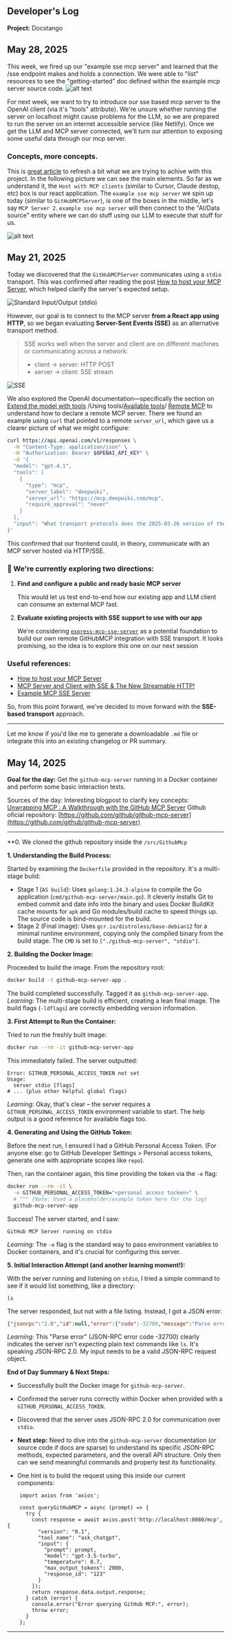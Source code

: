 
## Developer's Log

**Project:** Docstango


## May 28, 2025
This week, we fired up our "example sse mcp server" and learned that the /sse endpoint makes and holds a connection. We were able to "list" resources to see the "getting-started" doc defined within the example mcp server source code. 
![alt text](/public/assets/image.png)

For next week, we want to try to introduce our sse based mcp server to the OpenAI client (via it's "tools" attribute). 
We're unsure whether running the server on localhost might cause problems for the LLM, so we are prepared to run the server on an internet accessible service (like Netlify). Once we get the LLM and MCP server connected, we'll turn our attention to exposing some useful data through our mcp server.

### Concepts, more concepts.

This is [great article](https://levelup.gitconnected.com/get-start-with-model-context-protocol-671ebf3fe62d) to refresh a bit what we are trying to achive with this project. In the following picture we can see the main elements. So far as we understand it, the `Host with MCP clients` (similar to Cursor, Claude destop, etc) box is our react application. The `example sse mcp server` we spin up today (similar to `GitHubMCPServer`), is one of the boxes in the middle, let's say `MCP Server 2`. `example sse mcp server` will then connect to the "AI/Data source" entity where we can do stuff using our LLM to execute that stuff for us.

![alt text](/public/assets/image1.png)



## May 21, 2025
Today we discovered that the `GitHubMCPServer` communicates using a `stdio` transport. This was confirmed after reading the post [How to host your MCP Server](https://www.devshorts.in/p/how-to-host-your-mcp-server), which helped clarify the server's expected setup.

![Standard Input/Output (stdio)](https://substackcdn.com/image/fetch/f_auto,q_auto\:good,fl_progressive\:steep/https%3A%2F%2Fsubstack-post-media.s3.amazonaws.com%2Fpublic%2Fimages%2Ff3ac325c-f9f8-4e74-bf39-262178a3f96d_935x340.gif)

However, our goal is to connect to the MCP server **from a React app using HTTP**, so we began evaluating **Server-Sent Events (SSE)** as an alternative transport method.

> SSE works well when the server and client are on different machines or communicating across a network:
>
> * client → server: HTTP POST
> * server → client: SSE stream

![SSE](https://substackcdn.com/image/fetch/f_auto,q_auto\:good,fl_progressive\:steep/https%3A%2F%2Fsubstack-post-media.s3.amazonaws.com%2Fpublic%2Fimages%2Fba8c4ae3-d5cd-43db-9950-bca6d744a8bb_816x442.gif)

We also explored the OpenAI documentation—specifically the section on [Extend the model with tools](https://platform.openai.com/docs/quickstart#extend-the-model-with-tools) /Using tools/[Available tools](https://platform.openai.com/docs/guides/tools#available-tools)/ [Remote MCP](https://platform.openai.com/docs/guides/tools-remote-mcp) to understand how to declare a remote MCP server. There we found an example using `curl` that pointed to a remote `server_url`, which gave us a clearer picture of what we might configure:

```bash
curl https://api.openai.com/v1/responses \
  -H "Content-Type: application/json" \
  -H "Authorization: Bearer $OPENAI_API_KEY" \
  -d '{
  "model": "gpt-4.1",
  "tools": [
    {
      "type": "mcp",
      "server_label": "deepwiki",
      "server_url": "https://mcp.deepwiki.com/mcp",
      "require_approval": "never"
    }
  ],
  "input": "What transport protocols does the 2025-03-26 version of the MCP spec (modelcontextprotocol/modelcontextprotocol) support?"
}'
```

This confirmed that our frontend could, in theory, communicate with an MCP server hosted via HTTP/SSE.

### 🔧 We're currently exploring two directions:

1. **Find and configure a public and ready basic MCP server**

   This would let us test end-to-end how our existing app and LLM client can consume an external MCP fast.

2. **Evaluate existing projects with SSE support to use with our app**

   We're considering [`express-mcp-sse-server`](https://github.com/yunusemredilber/express-mcp-sse-server) as a potential foundation to build our own remote GitHubMCP integration with SSE transport. It looks promising, so the idea is to explore this one on our next session

### Useful references:

* [How to host your MCP Server](https://www.devshorts.in/p/how-to-host-your-mcp-server)
* [MCP Server and Client with SSE & The New Streamable HTTP!](https://levelup.gitconnected.com/mcp-server-and-client-with-sse-the-new-streamable-http-d860850d9d9d)
* [Example MCP SSE Server](https://github.com/yunusemredilber/express-mcp-sse-server)

So, from this point forward, we’ve decided to move forward with the **SSE-based transport** approach.

---

Let me know if you'd like me to generate a downloadable `.md` file or integrate this into an existing changelog or PR summary.


## May 14, 2025
**Goal for the day:** Get the `github-mcp-server` running in a Docker container and perform some basic interaction tests.

Sources of the day:
Interesting blogpost to clarify key concepts: [Unwrapping MCP : A Walkthrough with the GitHub MCP Server](https://sagarag.medium.com/unwrapping-mcp-a-walkthrough-with-the-github-mcp-server-293608deaec8)
Github oficial repository: [https://github.com/github/github-mcp-server](https://github.com/github/github-mcp-server)


-----
**0. We cloned the github repository inside the `/src/GithubMcp`

**1. Understanding the Build Process:**

Started by examining the `Dockerfile` provided in the repository. It's a multi-stage build:

  * Stage 1 (`AS build`): Uses `golang:1.24.3-alpine` to compile the Go application (`cmd/github-mcp-server/main.go`). It cleverly installs Git to embed commit and date info into the binary and uses Docker BuildKit cache mounts for `apk` and Go modules/build cache to speed things up. The source code is bind-mounted for the build.
  * Stage 2 (Final image): Uses `gcr.io/distroless/base-debian12` for a minimal runtime environment, copying only the compiled binary from the build stage. The `CMD` is set to `["./github-mcp-server", "stdio"]`.

**2. Building the Docker Image:**

Proceeded to build the image. From the repository root:

```bash
docker build -t github-mcp-server-app .
```

The build completed successfully. Tagged it as `github-mcp-server-app`.
*Learning:* The multi-stage build is efficient, creating a lean final image. The build flags (`-ldflags`) are correctly embedding version information.

**3. First Attempt to Run the Container:**

Tried to run the freshly built image:

```bash
docker run --rm -it github-mcp-server-app
```

This immediately failed. The server outputted:

```
Error: GITHUB_PERSONAL_ACCESS_TOKEN not set
Usage:
  server stdio [flags]
# ... (plus other helpful global flags)
```

*Learning:* Okay, that's clear – the server requires a `GITHUB_PERSONAL_ACCESS_TOKEN` environment variable to start. The help output is a good reference for available flags too.

**4. Generating and Using the GitHub Token:**

Before the next run, I ensured I had a GitHub Personal Access Token. (For anyone else: go to GitHub Developer Settings \> Personal access tokens, generate one with appropriate scopes like `repo`).

Then, ran the container again, this time providing the token via the `-e` flag:

```bash
docker run --rm -it \
  -e GITHUB_PERSONAL_ACCESS_TOKEN="<personal access tocken>" \
  # ^^^ (Note: Used a placeholder/example token here for the log)
  github-mcp-server-app
```

Success\! The server started, and I saw:

```
GitHub MCP Server running on stdio
```

*Learning:* The `-e` flag is the standard way to pass environment variables to Docker containers, and it's crucial for configuring this server.

**5. Initial Interaction Attempt (and another learning moment\!):**

With the server running and listening on `stdio`, I tried a simple command to see if it would list something, like a directory:

```
ls
```

The server responded, but not with a file listing. Instead, I got a JSON error:

```json
{"jsonrpc":"2.0","id":null,"error":{"code":-32700,"message":"Parse error"}}
```

*Learning:* This "Parse error" (JSON-RPC error code -32700) clearly indicates the server isn't expecting plain text commands like `ls`. It's speaking JSON-RPC 2.0. My input needs to be a valid JSON-RPC request object.

**End of Day Summary & Next Steps:**

  * Successfully built the Docker image for `github-mcp-server`.
  * Confirmed the server runs correctly within Docker when provided with a `GITHUB_PERSONAL_ACCESS_TOKEN`.
  * Discovered that the server uses JSON-RPC 2.0 for communication over `stdio`.
  * **Next step:** Need to dive into the `github-mcp-server` documentation (or source code if docs are sparse) to understand its specific JSON-RPC methods, expected parameters, and the overall API structure. Only then can we send meaningful commands and properly test its functionality.

  * One hint is to build the request using this inside our current components:

```
    import axios from 'axios';
    
    const queryGitHubMCP = async (prompt) => {
      try {
        const response = await axios.post('http://localhost:8080/mcp', {
          "version": "0.1",
          "tool_name": "ask_chatgpt",
          "input": {
            "prompt": prompt,
            "model": "gpt-3.5-turbo",
            "temperature": 0.7,
            "max_output_tokens": 2000,
            "response_id": "123"
          }
        });
        return response.data.output.response;
      } catch (error) {
        console.error("Error querying GitHub MCP:", error);
        throw error;
      }
    };
```

-----